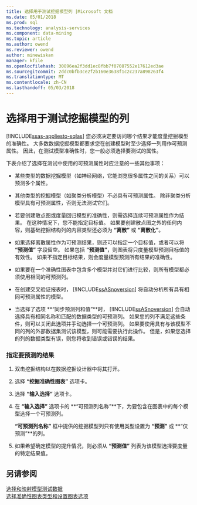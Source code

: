 ```yaml
---
title: 选择用于测试挖掘模型列 |Microsoft 文档
ms.date: 05/01/2018
ms.prod: sql
ms.technology: analysis-services
ms.component: data-mining
ms.topic: article
ms.author: owend
ms.reviewer: owend
author: minewiskan
manager: kfile
ms.openlocfilehash: 30896ea2f3dd1ec8fbb7f07087552e17612ed3ae
ms.sourcegitcommit: 2ddc0bfb3ce2f2b160e3638f1c2c237a898263f4
ms.translationtype: MT
ms.contentlocale: zh-CN
ms.lasthandoff: 05/03/2018
---
```

# <a name="choose-the-column-to-use-for-testing-a-mining-model"></a>选择用于测试挖掘模型的列
[!INCLUDE[ssas-appliesto-sqlas](../../includes/ssas-appliesto-sqlas.md)]
  您必须决定要访问哪个结果才能度量挖掘模型的准确性。 大多数数据挖掘模型都要求您在创建模型时至少选择一列用作可预测属性。 因此，在测试模型准确性时，您一般必须选择要测试的属性。  
  
 下表介绍了选择在测试中使用的可预测属性时应注意的一些其他事项：  
  
-   某些类型的数据挖掘模型（如神经网络，它能浏览很多属性之间的关系）可以预测多个属性。  
  
-   其他类型的挖掘模型（如聚类分析模型）不必具有可预测属性。 除非聚类分析模型具有可预测属性，否则无法测试它们。  
  
-   若要创建散点图或度量回归模型的准确性，则需选择连续可预测属性作为结果。 在这种情况下，您不能指定目标值。 如果要创建散点图之外的任何内容，则基础挖掘结构列的内容类型还必须为 **“离散”** 或 **“离散化”**。  
  
-   如果选择离散属性作为可预测结果，则还可以指定一个目标值，或者可以将 **“预测值”** 字段留空。 如果包括 **“预测值”**，则图表将只度量模型预测目标值的有效性。 如果不指定目标结果，则会度量模型预测所有结果的准确性。  
  
-   如果要在一个准确性图表中包含多个模型并对它们进行比较，则所有模型都必须使用相同的可预测列。  
  
-   在创建交叉验证报表时， [!INCLUDE[ssASnoversion](../../includes/ssasnoversion-md.md)] 将自动分析所有具有相同可预测属性的模型。  
  
-   当选择了选项 **“同步预测列和值”**时， [!INCLUDE[ssASnoversion](../../includes/ssasnoversion-md.md)] 会自动选择具有相同名称和匹配的数据类型的可预测列。 如果您的列不满足这些条件，则可以关闭此选项并手动选择一个可预测列。 如果要使用具有与该模型不同的列的外部数据集测试该模型，则可能需要执行此操作。 但是，如果您选择的列的数据类型有误，则您将收到错误或错误的结果。  
  
### <a name="specify-the-outcome-to-predict"></a>指定要预测的结果  
  
1.  双击挖掘结构以在数据挖掘设计器中将其打开。  
  
2.  选择 **“挖掘准确性图表”** 选项卡。  
  
3.  选择 **“输入选择”** 选项卡。  
  
4.  在 **“输入选择”** 选项卡的 **“可预测列名称”**下，为要包含在图表中的每个模型选择一个可预测列。  
  
     **“可预测列名称”** 框中提供的挖掘模型列只有使用类型设置为 **“预测”** 或 **“仅预测”**的列。  
  
5.  如果希望确定模型的提升情况，则必须从 **“预测值”** 列表为该模型选择要度量的特定结果值。  
  
## <a name="see-also"></a>另请参阅  
 [选择和映射模型测试数据](../../analysis-services/data-mining/choose-and-map-model-testing-data.md)   
 [选择准确性图表类型和设置图表选项](../../analysis-services/data-mining/choose-an-accuracy-chart-type-and-set-chart-options.md)  
  
  
